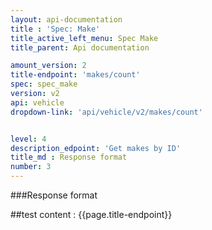 ```yaml
---
layout: api-documentation
title : 'Spec: Make'
title_active_left_menu: Spec Make
title_parent: Api documentation

amount_version: 2
title-endpoint: 'makes/count'
spec: spec_make
version: v2
api: vehicle
dropdown-link: 'api/vehicle/v2/makes/count'


level: 4
description_edpoint: 'Get makes by ID'
title_md : Response format
number: 3
---
```


###Response format

##test content : {{page.title-endpoint}} 
